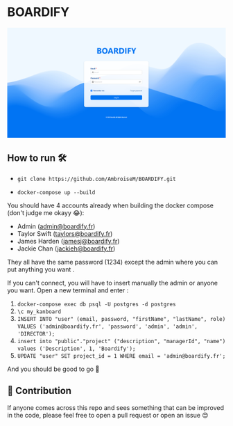 # BOARDIFY

![Capture d'écran de l'application](home.PNG)


## How to run 🛠️

 * ``` git clone https://github.com/AmbroiseM/BOARDIFY.git ```

 * ``` docker-compose up --build ```


You should have 4 accounts already when building the docker compose (don't judge me okayy 😂):
 + Admin (admin@boardify.fr)
 +  Taylor Swift (taylors@boardify.fr)
 +  James Harden (jamesj@boardify.fr)
 +  Jackie Chan (jackieh@boardify.fr)

   
They all have the same password (1234) except the admin where you can put anything you want . 

If you can't connect, you will have to insert manually the admin or anyone you want. Open a new terminal and enter : 

1) ``` docker-compose exec db psql -U postgres -d postgres ```
2) ``` \c my_kanboard  ```
3) ``` INSERT INTO "user" (email, password, "firstName", "lastName", role) VALUES ('admin@boardify.fr', 'password', 'admin', 'admin', 'DIRECTOR'); ```
4) ``` insert into "public"."project" ("description", "managerId", "name") values ('Description', 1, 'Boardify'); ```
5) ``` UPDATE "user" SET project_id = 1 WHERE email = 'admin@boardify.fr'; ```

And you should be good to go 🚀 

## 🤝 Contribution
If anyone comes across this repo and sees something that can be improved in the code, please feel free to open a pull request or open an issue 😊
